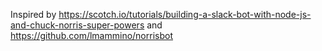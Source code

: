 Inspired by https://scotch.io/tutorials/building-a-slack-bot-with-node-js-and-chuck-norris-super-powers and https://github.com/lmammino/norrisbot